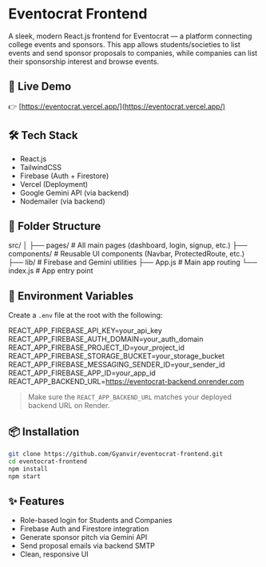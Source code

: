# Eventocrat Frontend

A sleek, modern React.js frontend for Eventocrat — a platform connecting college events and sponsors. This app allows students/societies to list events and send sponsor proposals to companies, while companies can list their sponsorship interest and browse events.

## 🚀 Live Demo

👉 [https://eventocrat.vercel.app/](https://eventocrat.vercel.app/)

## 🛠️ Tech Stack

- React.js
- TailwindCSS
- Firebase (Auth + Firestore)
- Vercel (Deployment)
- Google Gemini API (via backend)
- Nodemailer (via backend)

## 📁 Folder Structure

src/
│
├── pages/ # All main pages (dashboard, login, signup, etc.)
├── components/ # Reusable UI components (Navbar, ProtectedRoute, etc.)
├── lib/ # Firebase and Gemini utilities
├── App.js # Main app routing
└── index.js # App entry point


## 🔐 Environment Variables

Create a `.env` file at the root with the following:

REACT_APP_FIREBASE_API_KEY=your_api_key
REACT_APP_FIREBASE_AUTH_DOMAIN=your_auth_domain
REACT_APP_FIREBASE_PROJECT_ID=your_project_id
REACT_APP_FIREBASE_STORAGE_BUCKET=your_storage_bucket
REACT_APP_FIREBASE_MESSAGING_SENDER_ID=your_sender_id
REACT_APP_FIREBASE_APP_ID=your_app_id
REACT_APP_BACKEND_URL=https://eventocrat-backend.onrender.com


> Make sure the `REACT_APP_BACKEND_URL` matches your deployed backend URL on Render.

## 📦 Installation

```bash
git clone https://github.com/Gyanvir/eventocrat-frontend.git
cd eventocrat-frontend
npm install
npm start
```

## ✨ Features
- Role-based login for Students and Companies
- Firebase Auth and Firestore integration
- Generate sponsor pitch via Gemini API
- Send proposal emails via backend SMTP
- Clean, responsive UI
